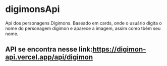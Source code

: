 # digimonsApi
Api dos personagens Digimons. Baseado em cards, onde o usuário digita o nome do personagem digimon e aparece a imagem, assim como tbém seu nome.

## API se encontra nesse link:https://digimon-api.vercel.app/api/digimon
